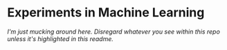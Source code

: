 # Experiments in Machine Learning
*I'm just mucking around here. Disregard whatever you see within this repo unless it's highlighted in this readme.*
